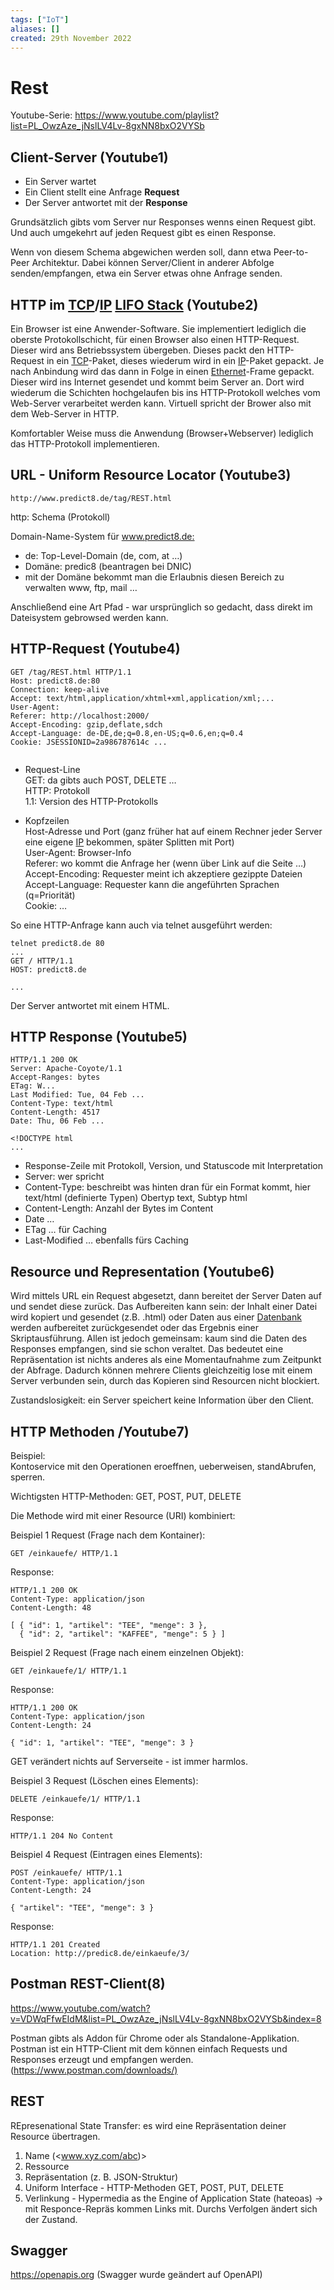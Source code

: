 ```yaml
---
tags: ["IoT"]
aliases: []
created: 29th November 2022
---
```


# Rest

Youtube-Serie: <https://www.youtube.com/playlist?list=PL_OwzAze_jNslLV4Lv-8gxNN8bxO2VYSb>

## Client-Server (Youtube1)

- Ein Server wartet
- Ein Client stellt eine Anfrage **Request**
- Der Server antwortet mit der **Response**

Grundsätzlich gibts vom Server nur Responses wenns einen Request gibt. Und auch umgekehrt auf jeden Request gibt es einen Response.

Wenn von diesem Schema abgewichen werden soll, dann etwa Peer-to-Peer Architektur. Dabei können Server/Client in anderer Abfolge senden/empfangen, etwa ein Server etwas ohne Anfrage senden.

## HTTP im [TCP](../../Netzwerktechnik/TCP.md)/[IP](../../Netzwerktechnik/protokolle/Internet%20Protocol.md) [LIFO Stack](../DS-Algo/LIFO%20Stack.md) (Youtube2)

Ein Browser ist eine Anwender-Software. Sie implementiert lediglich die oberste Protokollschicht, für einen Browser also einen HTTP-Request. Dieser wird ans Betriebssystem übergeben. Dieses packt den HTTP-Request in ein [TCP](../../Netzwerktechnik/TCP.md)-Paket, dieses wiederum wird in ein [IP](../../Netzwerktechnik/protokolle/Internet%20Protocol.md)-Paket gepackt. Je nach Anbindung wird das dann in Folge in einen [Ethernet](../../Netzwerktechnik/Ethernet.md)-Frame gepackt. Dieser wird ins Internet gesendet und kommt beim Server an. Dort wird wiederum die Schichten hochgelaufen bis ins HTTP-Protokoll welches vom Web-Server verarbeitet werden kann. Virtuell spricht der Brower also mit dem Web-Server in HTTP.

Komfortabler Weise muss die Anwendung (Browser+Webserver) lediglich das HTTP-Protokoll implementieren.

## URL - Uniform Resource Locator (Youtube3)

```
http://www.predict8.de/tag/REST.html
```

http: Schema (Protokoll)

Domain-Name-System für <www.predict8.de:>

- de: Top-Level-Domain (de, com, at …)
- Domäne: predic8 (beantragen bei DNIC)
- mit der Domäne bekommt man die Erlaubnis diesen Bereich zu verwalten www, ftp, mail …

Anschließend eine Art Pfad - war ursprünglich so gedacht, dass direkt im Dateisystem gebrowsed werden kann.

## HTTP-Request (Youtube4)

```
GET /tag/REST.html HTTP/1.1
Host: predict8.de:80
Connection: keep-alive
Accept: text/html,application/xhtml+xml,application/xml;...
User-Agent:
Referer: http://localhost:2000/
Accept-Encoding: gzip,deflate,sdch
Accept-Language: de-DE,de;q=0.8,en-US;q=0.6,en;q=0.4
Cookie: JSESSIONID=2a986787614c ...


```

- Request-Line  
  GET: da gibts auch POST, DELETE …  
  HTTP: Protokoll  
  1.1: Version des HTTP-Protokolls

- Kopfzeilen  
  Host-Adresse und Port (ganz früher hat auf einem Rechner jeder Server eine eigene [IP](../../Netzwerktechnik/protokolle/Internet%20Protocol.md) bekommen, später Splitten mit Port)  
  User-Agent: Browser-Info  
  Referer: wo kommt die Anfrage her (wenn über Link auf die Seite …)  
  Accept-Encoding: Requester meint ich akzeptiere gezippte Dateien  
  Accept-Language: Requester kann die angeführten Sprachen (q=Priorität)  
  Cookie: …

So eine HTTP-Anfrage kann auch via telnet ausgeführt werden:

```
telnet predict8.de 80
...
GET / HTTP/1.1
HOST: predict8.de

...
```

Der Server antwortet mit einem HTML.

## HTTP Response (Youtube5)

```
HTTP/1.1 200 OK
Server: Apache-Coyote/1.1
Accept-Ranges: bytes
ETag: W...
Last Modified: Tue, 04 Feb ...
Content-Type: text/html
Content-Length: 4517
Date: Thu, 06 Feb ...

<!DOCTYPE html
...
```

- Response-Zeile mit Protokoll, Version, und Statuscode mit Interpretation
- Server: wer spricht
- Content-Type: beschreibt was hinten dran für ein Format kommt, hier text/html (definierte Typen) Obertyp text, Subtyp html
- Content-Length: Anzahl der Bytes im Content
- Date …
- ETag … für Caching
- Last-Modified … ebenfalls fürs Caching

## Resource und Representation (Youtube6)

Wird mittels URL ein Request abgesetzt, dann bereitet der Server Daten auf und sendet diese zurück. Das Aufbereiten kann sein: der Inhalt einer Datei wird kopiert und gesendet (z.B. .html) oder Daten aus einer [Datenbank](../Datenbanken/Datenbank.md) werden aufbereitet zurückgesendet oder das Ergebnis einer Skriptausführung. Allen ist jedoch gemeinsam: kaum sind die Daten des Responses empfangen, sind sie schon veraltet. Das bedeutet eine Repräsentation ist nichts anderes als eine Momentaufnahme zum Zeitpunkt der Abfrage. Dadurch können mehrere Clients gleichzeitig lose mit einem Server verbunden sein, durch das Kopieren sind Resourcen nicht blockiert.

Zustandslosigkeit: ein Server speichert keine Information über den Client.

## HTTP Methoden /Youtube7)

Beispiel:  
Kontoservice mit den Operationen eroeffnen, ueberweisen, standAbrufen, sperren.

Wichtigsten HTTP-Methoden: GET, POST, PUT, DELETE

Die Methode wird mit einer Resource (URI) kombiniert:

Beispiel 1 Request (Frage nach dem Kontainer):

```
GET /einkauefe/ HTTP/1.1
```

Response:

```
HTTP/1.1 200 OK
Content-Type: application/json
Content-Length: 48

[ { "id": 1, "artikel": "TEE", "menge": 3 },
  { "id": 2, "artikel": "KAFFEE", "menge": 5 } ]
```

Beispiel 2 Request (Frage nach einem einzelnen Objekt):

```
GET /einkauefe/1/ HTTP/1.1
```

Response:

```
HTTP/1.1 200 OK
Content-Type: application/json
Content-Length: 24

{ "id": 1, "artikel": "TEE", "menge": 3 }
```

GET verändert nichts auf Serverseite - ist immer harmlos.

Beispiel 3 Request (Löschen eines Elements):

```
DELETE /einkauefe/1/ HTTP/1.1
```

Response:

```
HTTP/1.1 204 No Content
```

Beispiel 4 Request (Eintragen eines Elements):

```
POST /einkauefe/ HTTP/1.1
Content-Type: application/json
Content-Length: 24

{ "artikel": "TEE", "menge": 3 }
```

Response:

```
HTTP/1.1 201 Created
Location: http://predic8.de/einkaeufe/3/
```

## Postman REST-Client(8)

<https://www.youtube.com/watch?v=VDWqFfwEIdM&list=PL_OwzAze_jNslLV4Lv-8gxNN8bxO2VYSb&index=8>

Postman gibts als Addon für Chrome oder als Standalone-Applikation. Postman ist ein HTTP-Client mit dem können einfach Requests und Responses erzeugt und empfangen werden. (<https://www.postman.com/downloads/)>

## REST

REpresenational State Transfer: es wird eine Repräsentation deiner Resource übertragen.

1. Name (<www.xyz.com/abc)>
2. Ressource
3. Repräsentation (z. B. JSON-Struktur)
4. Uniform Interface - HTTP-Methoden GET, POST, PUT, DELETE
5. Verlinkung - Hypermedia as the Engine of Application State (hateoas) -> mit Responce-Repräs kommen Links mit. Durchs Verfolgen ändert sich der Zustand.

## Swagger

<https://openapis.org> (Swagger wurde geändert auf OpenAPI)